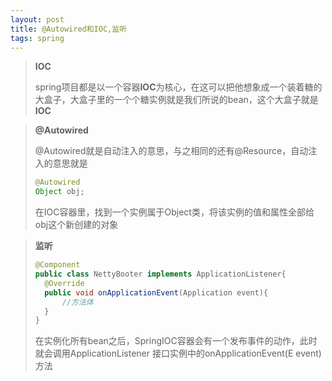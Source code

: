 ```yaml
---
layout: post
title: @Autowired和IOC,监听
tags: spring
---
```


> **IOC**
>
> spring项目都是以一个容器**IOC**为核心，在这可以把他想象成一个装着糖的大盒子，大盒子里的一个个糖实例就是我们所说的bean，这个大盒子就是**IOC**

> **@Autowired**
>
> @Autowired就是自动注入的意思，与之相同的还有@Resource，自动注入的意思就是
>
> ```java
> @Autowired
> Object obj;
> ```
>
> 在IOC容器里，找到一个实例属于Object类，将该实例的值和属性全部给obj这个新创建的对象

> **监听**
>
> ```java
> @Component
> public class NettyBooter implements ApplicationListener{
> 	@Override
> 	public void onApplicationEvent(Application event){
> 		//方法体
> 	}
> }
> ```
>
> 在实例化所有bean之后，SpringIOC容器会有一个发布事件的动作，此时就会调用ApplicationListener 接口实例中的onApplicationEvent(E event)方法



